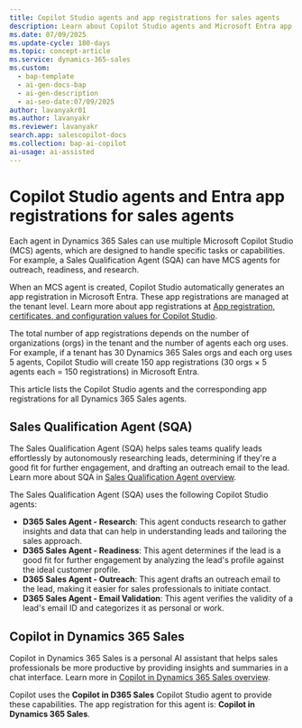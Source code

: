 ```yaml
---
title: Copilot Studio agents and app registrations for sales agents
description: Learn about Copilot Studio agents and Microsoft Entra app registrations used by various Dynamics 365 Sales agents.
ms.date: 07/09/2025
ms.update-cycle: 180-days
ms.topic: concept-article
ms.service: dynamics-365-sales
ms.custom:
  - bap-template
  - ai-gen-docs-bap
  - ai-gen-description
  - ai-seo-date:07/09/2025
author: lavanyakr01
ms.author: lavanyakr
ms.reviewer: lavanyakr
search.app: salescopilot-docs
ms.collection: bap-ai-copilot
ai-usage: ai-assisted
---
```


# Copilot Studio agents and Entra app registrations for sales agents

Each agent in Dynamics 365 Sales can use multiple Microsoft Copilot Studio (MCS) agents, which are designed to handle specific tasks or capabilities. For example, a Sales Qualification Agent (SQA) can have MCS agents for outreach, readiness, and research.

When an MCS agent is created, Copilot Studio automatically generates an app registration in Microsoft Entra. These app registrations are managed at the tenant level. Learn more about app registrations at [App registration, certificates, and configuration values for Copilot Studio](/microsoft-copilot-studio/requirements-certificates-configuration-values).

The total number of app registrations depends on the number of organizations (orgs) in the tenant and the number of agents each org uses. For example, if a tenant has 30 Dynamics 365 Sales orgs and each org uses 5 agents, Copilot Studio will create 150 app registrations (30 orgs × 5 agents each = 150 registrations) in Microsoft Entra.

This article lists the Copilot Studio agents and the corresponding app registrations for all Dynamics 365 Sales agents.
 
## Sales Qualification Agent (SQA)  

The Sales Qualification Agent (SQA) helps sales teams qualify leads effortlessly by autonomously researching leads, determining if they're a good fit for further engagement, and drafting an outreach email to the lead. Learn more about SQA in [Sales Qualification Agent overview](sales-qualification-agent.md).

The Sales Qualification Agent (SQA) uses the following Copilot Studio agents:

- **D365 Sales Agent - Research**: This agent conducts research to gather insights and data that can help in understanding leads and tailoring the sales approach.
- **D365 Sales Agent - Readiness**: This agent determines if the lead is a good fit for further engagement by analyzing the lead's profile against the ideal customer profile.
- **D365 Sales Agent - Outreach**: This agent drafts an outreach email to the lead, making it easier for sales professionals to initiate contact.
- **D365 Sales Agent - Email Validation**: This agent verifies the validity of a lead's email ID and categorizes it as personal or work.

## Copilot in Dynamics 365 Sales

Copilot in Dynamics 365 Sales is a personal AI assistant that helps sales professionals be more productive by providing insights and summaries in a chat interface. Learn more in [Copilot in Dynamics 365 Sales overview](copilot-overview.md). 

Copilot uses the **Copilot in D365 Sales** Copilot Studio agent to provide these capabilities. The app registration for this agent is: **Copilot in Dynamics 365 Sales**.

